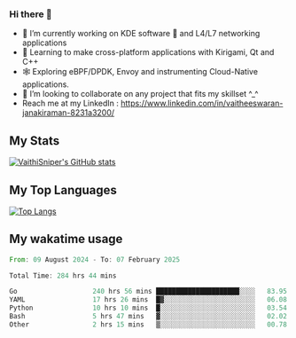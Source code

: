 ### Hi there 👋

- 🔭 I’m currently working on KDE software 💓 and L4/L7 networking applications 
- 📖 Learning to make cross-platform applications with Kirigami, Qt and C++
- 🕸️ Exploring eBPF/DPDK, Envoy and instrumenting Cloud-Native applications. 
- 👯 I’m looking to collaborate on any project that fits my skillset ^_^
- Reach me at my LinkedIn : https://www.linkedin.com/in/vaitheeswaran-janakiraman-8231a3200/

## My Stats
[![VaithiSniper's GitHub stats](https://github-readme-stats.vercel.app/api?username=VaithiSniper&hide=stars&theme=radical)](https://github.com/anuraghazra/github-readme-stats)

## My Top Languages

[![Top Langs](https://github-readme-stats.vercel.app/api/top-langs/?username=VaithiSniper&layout=compact)](https://github.com/anuraghazra/github-readme-stats)

## My wakatime usage

<!--START_SECTION:waka-->

```rust
From: 09 August 2024 - To: 07 February 2025

Total Time: 284 hrs 44 mins

Go                   240 hrs 56 mins █████████████████████░░░░   83.95 %
YAML                 17 hrs 26 mins  █▓░░░░░░░░░░░░░░░░░░░░░░░   06.08 %
Python               10 hrs 10 mins  █░░░░░░░░░░░░░░░░░░░░░░░░   03.54 %
Bash                 5 hrs 47 mins   ▓░░░░░░░░░░░░░░░░░░░░░░░░   02.02 %
Other                2 hrs 15 mins   ▒░░░░░░░░░░░░░░░░░░░░░░░░   00.78 %
```

<!--END_SECTION:waka-->
